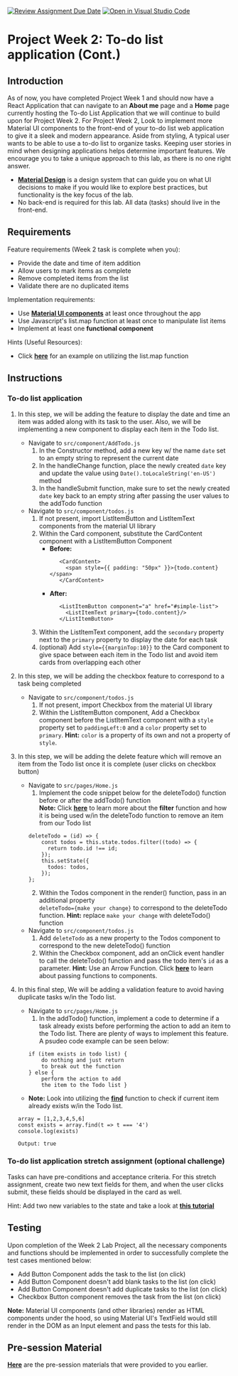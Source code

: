 [![Review Assignment Due Date](https://classroom.github.com/assets/deadline-readme-button-22041afd0340ce965d47ae6ef1cefeee28c7c493a6346c4f15d667ab976d596c.svg)](https://classroom.github.com/a/r9S7wyqT)
[![Open in Visual Studio Code](https://classroom.github.com/assets/open-in-vscode-2e0aaae1b6195c2367325f4f02e2d04e9abb55f0b24a779b69b11b9e10269abc.svg)](https://classroom.github.com/online_ide?assignment_repo_id=15267723&assignment_repo_type=AssignmentRepo)
# Project Week 2: To-do list application (Cont.)

## Introduction
As of now, you have completed Project Week 1 and should now have a React Application that can navigate to an **About me** page and a **Home** page currently hosting the To-do List Application that we will continue to build upon for Project Week 2. For Project Week 2, Look to implement more Material UI components to the front-end of your to-do list web application to give it a sleek and modern appearance. Aside from styling, A typical user wants to be able to use a to-do list to organize tasks. Keeping user stories in mind when designing applications helps determine important features. We encourage you to take a unique approach to this lab, as there is no one right answer. 

- [**Material Design**](https://material.io/design/introduction) is a design system that can guide you on what UI decisions to make if you would like to explore best practices, but functionality is the key focus of the lab.
- No back-end is required for this lab. All data (tasks) should live in the front-end.

## Requirements
Feature requirements (Week 2 task is complete when you):
+ Provide the date and time of item addition
+ Allow users to mark items as complete
+ Remove completed items from the list
+ Validate there are no duplicated items

Implementation requirements:
+ Use [**Material UI components**](https://material-ui.com/) at least once throughout the app
+ Use Javascript's list.map function at least once to manipulate list items
+ Implement at least one **functional component**

Hints (Useful Resources):
+ Click [**here**](https://react.dev/learn/rendering-lists) for an example on utilizing the list.map function

## Instructions

### To-do list application
1. In this step, we will be adding the feature to display the date and time an item was added along with its task to the user. Also, we will be implementing a new component to display each item in the Todo list.
      + Navigate to `src/component/AddTodo.js`
        1. In the Constructor method, add a new key w/ the name `date` set to an empty string to represent the current date 
        2. In the handleChange function, place the newly created `date` key and update the value using `Date().toLocaleString('en-US')` method
        3. In the handleSubmit function, make sure to set the newly created `date` key back to an empty string after passing the user values to the addTodo function
      + Navigate to `src/component/todos.js`
        1. If not present, import ListItemButton and ListItemText components from the material UI library
        2. Within the Card component, substitute the CardContent component with a ListItemButton Component
            + **Before:**
               ```
                  <CardContent>
                    <span style={{ padding: "50px" }}>{todo.content}</span>
                  </CardContent>
               ```
            + **After:**
               ```
                  <ListItemButton component="a" href="#simple-list">
                    <ListItemText primary={todo.content}/>
                  </ListItemButton>
                ```
        3. Within the ListItemText component, add the `secondary` property next to the `primary` property to display the date for each task
        4. (optional) Add `style={{marginTop:10}}` to the Card component to give space between each item in the Todo list and avoid item cards from overlapping each other

2. In this step, we will be adding the checkbox feature to correspond to a task being completed
      + Navigate to `src/component/todos.js`
        1. If not present, import Checkbox from the material UI library
        2. Within the ListItemButton component, Add a Checkbox component before the ListItemText component with a `style` property set to `paddingLeft:0` and a `color` property set to `primary`. **Hint:** `color` is a property of its own and not a property of `style`.
3. In this step, we will be adding the delete feature which will remove an item from the Todo list once it is complete (user clicks on checkbox button)
      + Navigate to `src/pages/Home.js`
        1. Implement the code snippet below for the deleteTodo() function before or after the addTodo() function\
        **Note:** Click [**here**](https://upmostly.com/tutorials/react-filter-filtering-arrays-in-react-with-examples) to learn more about the **filter** function and how it is being used w/in the deleteTodo function to remove an item from our Todo list
        ```
        deleteTodo = (id) => {
            const todos = this.state.todos.filter((todo) => {
              return todo.id !== id;
            });
            this.setState({
              todos: todos,
            });
        };
        ```
        2. Within the Todos component in the render() function, pass in an additional property\
           `deleteTodo={make your change}` to correspond to the deleteTodo function. **Hint:** replace `make your change` with deleteTodo() function
      + Navigate to `src/component/todos.js`
        1. Add `deleteTodo` as a new property to the Todos component to correspond to the new deleteTodo() function
        2. Within the Checkbox component, add an onClick event handler to call the deleteTodo() function and pass the todo item's `id` as a parameter. **Hint:** Use an Arrow Function. Click [**here**](https://reactjs.org/docs/faq-functions.html) to learn about passing functions to components.
4. In this final step, We will be adding a validation feature to avoid having duplicate tasks w/in the Todo list.
      + Navigate to `src/pages/Home.js`
        1. In the addTodo() function, implement a code to determine if a task already exists before performing the action to add an item to the Todo list. There are plenty of ways to implement this feature.\
        A psudeo code example can be seen below:
        ```
        if (item exists in todo list) {
            do nothing and just return
            to break out the function
        } else {
            perform the action to add
            the item to the Todo list }
        ```
      + **Note:** Look into utilizing the [**find**](https://developer.mozilla.org/en-US/docs/Web/JavaScript/Reference/Global_Objects/Array/find) function to check if current item already exists w/in the Todo list. 
      ```
      array = [1,2,3,4,5,6]
      const exists = array.find(t => t === '4')
      console.log(exists)
      
      Output: true
      ```

### To-do list application stretch assignment (optional challenge)

Tasks can have pre-conditions and acceptance criteria. For this stretch assignment, create two new text fields for them, and when the user clicks submit, these fields should be displayed in the card as well.

Hint: Add two new variables to the state and take a look at [**this tutorial**](https://www.tutorialspoint.com/how-to-use-the-handlechange-function-in-react-component#:~:text=In%20the%20handleChange()%20function%2C%20we%20can%20get%20the%20name,()%20function%20handles%20all%20inputs.)


## Testing
Upon completion of the Week 2 Lab Project, all the necessary components and functions should be implemented in order to successfully complete the test cases mentioned below:
+ Add Button Component adds the task to the list (on click)
+ Add Button Component doesn't add blank tasks to the list (on click)
+ Add Button Component doesn't add duplicate tasks to the list (on click)
+ Checkbox Button component removes the task from the list (on click)

**Note:** Material UI components (and other libraries) render as HTML components under the hood, so using Material UI's TextField would still render in the DOM as an Input element and pass the tests for this lab.


## Pre-session Material
[**Here**](https://ibm.box.com/s/ir3pw5dzwluftvvh96ywbfx46senjlbb) are the pre-session materials that were provided to you earlier.
